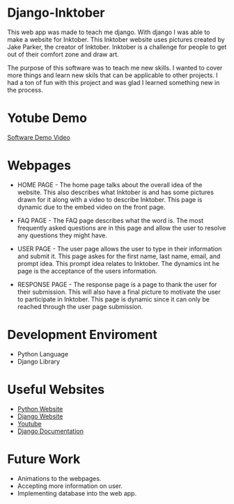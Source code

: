 # Django-Inktober

This web app was made to teach me django. With django I was able to make a website for Inktober. This Inktober website uses pictures created by Jake Parker, the creator of Inktober. Inktober is a challenge for people to get out of their comfort zone and draw art. 

The purpose of this software was to teach me new skills. I wanted to cover more things and learn new skils that can be applicable to other projects. I had a ton of fun with this project and was glad I learned something new in the process.

# Yotube Demo
[Software Demo Video]()

# Webpages
* HOME PAGE - The home page talks about the overall idea of the website. This also describes what Inktober is and has some pictures drawn for it along with a video to describe Inktober. This page is dynamic due to the embed video on the front page.

* FAQ PAGE - The FAQ page describes what the word is. The most frequently asked questions are in this page and allow the user to resolve any questions they might have.

* USER PAGE - The user page allows the user to type in their information and submit it. This page askes for the first name, last name, email, and prompt idea. This prompt idea relates to Inktober. The dynamics int he page is the acceptance of the users information. 

* RESPONSE PAGE - The response page is a page to thank the user for their submission. This will also have a final picture to motivate the user to participate in Inktober. This page is dynamic since it can only be reached through the user page submission.


# Development Enviroment
* Python Language
* Django Library

# Useful Websites
* [Python Website](https://www.python.org/)
* [Django Website](https://www.djangoproject.com/)
* [Youtube](https://www.youtube.com/)
* [Django Documentation](https://docs.djangoproject.com/en/3.2/)

# Future Work
* Animations to the webpages.
* Accepting more information on user.
* Implementing database into the web app.